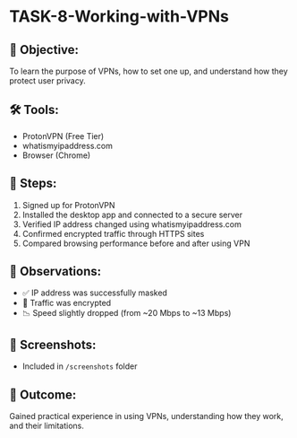 # TASK-8-Working-with-VPNs

## 🔐 Objective:
To learn the purpose of VPNs, how to set one up, and understand how they protect user privacy.

## 🛠 Tools:
- ProtonVPN (Free Tier)
- whatismyipaddress.com
- Browser (Chrome)

## 🧪 Steps:
1. Signed up for ProtonVPN
2. Installed the desktop app and connected to a secure server
3. Verified IP address changed using whatismyipaddress.com
4. Confirmed encrypted traffic through HTTPS sites
5. Compared browsing performance before and after using VPN

## 🧾 Observations:
- ✅ IP address was successfully masked
- 🔐 Traffic was encrypted
- 📉 Speed slightly dropped (from ~20 Mbps to ~13 Mbps)

## 📸 Screenshots:
- Included in `/screenshots` folder

## 🎯 Outcome:
Gained practical experience in using VPNs, understanding how they work, and their limitations.

